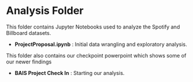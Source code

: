 # Analysis Folder

This folder contains Jupyter Notebooks used to analyze the Spotify and Billboard datasets.  
- **ProjectProposal.ipynb** : Initial data wrangling and exploratory analysis.

This folder also contains our checkpoint powerpoint which shows some of our newer findings 
- **BAIS Project Check In** : Starting our analysis.
